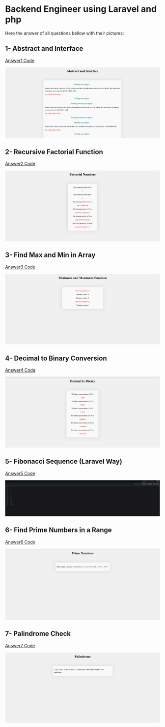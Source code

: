 <h1> Backend Engineer using Laravel and php</h1>
<p> Here the answer of all questions bellow with their pictures:</p>

## 1- Abstract and Interface
[Answer1 Code](https://github.com/Re21nad/Backend-Engineer--php--Laravel-/blob/main/AbstractClass_vs_Interface.php)

<img src="abstract.png"> 

## 2- Recursive Factorial Function
[Answer2 Code](https://github.com/Re21nad/Backend-Engineer--php--Laravel-/blob/main/factorialNum.php)

<img src = 'factorial.png'>

## 3- Find Max and Min in Array
[Answer3 Code](https://github.com/Re21nad/Backend-Engineer--php--Laravel-/blob/main/min_max.php)

<img src = 'minMax.png'>

## 4- Decimal to Binary Conversion
[Answer4 Code](https://github.com/Re21nad/Backend-Engineer--php--Laravel-/blob/main/decimalToBinary.php)

<img src = 'decimalToBinary.png'>

## 5- Fibonacci Sequence (Laravel Way)
[Answer5 Code]()

<img src = 'fibonacci.png'>

## 6- Find Prime Numbers in a Range
[Answer6 Code](https://github.com/Re21nad/Backend-Engineer--php--Laravel-/blob/main/primeNum.php)

<img src = 'PrimeNum.png'>

## 7- Palindrome Check
[Answer7 Code](https://github.com/Re21nad/Backend-Engineer--php--Laravel-/blob/main/palindrome.php)

<img src = 'Palindrome.png'>
